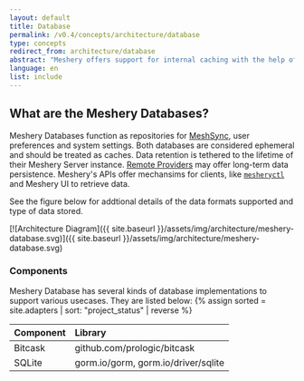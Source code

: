 ```yaml
---
layout: default
title: Database
permalink: /v0.4/concepts/architecture/database
type: concepts
redirect_from: architecture/database
abstract: "Meshery offers support for internal caching with the help of file databases. This has been implemented with several libraries that supports different kinds of data formats."
language: en
list: include
---
```


## What are the Meshery Databases?

Meshery Databases function as repositories for [MeshSync](/architecture/meshsync), user preferences and system settings. Both databases are considered ephemeral and should be treated as caches. Data retention is tethered to the lifetime of their Meshery Server instance. [Remote Providers](/extensibility/providers) may offer long-term data persistence. Meshery's APIs offer mechansims for clients, like [`mesheryctl`](/reference/mesheryctl) and Meshery UI to retrieve data.

See the figure below for addtional details of the data formats supported and type of data stored.

[![Architecture Diagram]({{ site.baseurl }}/assets/img/architecture/meshery-database.svg)]({{ site.baseurl }}/assets/img/architecture/meshery-database.svg)

### Components

Meshery Database has several kinds of database implementations to support various usecases. They are listed below:
{% assign sorted = site.adapters | sort: "project_status" | reverse %}

| Component      | Library                               |
| :------------- | :------------------------------------ |
| Bitcask        | github.com/prologic/bitcask           |
| SQLite         | gorm.io/gorm, gorm.io/driver/sqlite   |